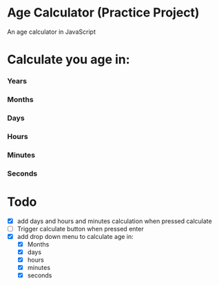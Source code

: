 # Age Calculator (Practice Project)
An age calculator in JavaScript

# Calculate you age in:
  ### Years
  ### Months
  ### Days
  ### Hours
  ### Minutes
  ### Seconds
  
# Todo
- [x] add days and hours and minutes calculation when pressed calculate
- [ ] Trigger calculate button when pressed enter
- [x] add drop down menu to calculate age in:
  - [x] Months
  - [x] days
  - [x] hours
  - [x] minutes
  - [x] seconds
